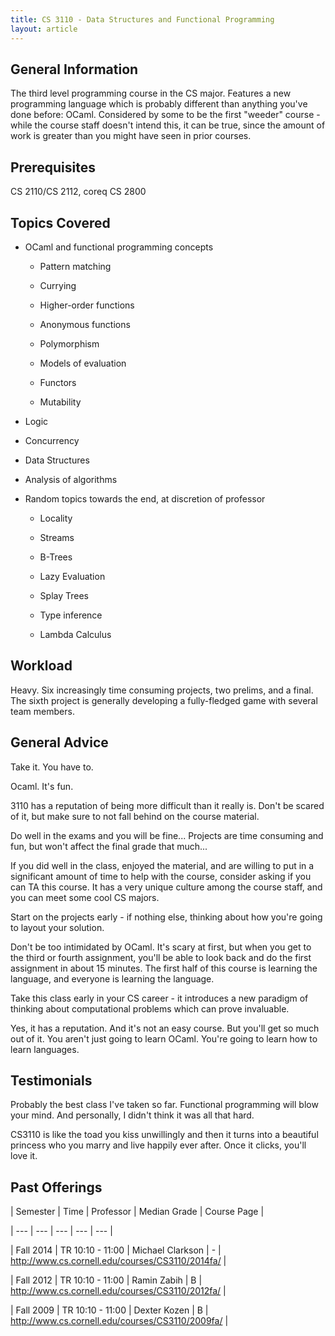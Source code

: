 ```yaml
---
title: CS 3110 - Data Structures and Functional Programming
layout: article
---
```




## General Information

The third level programming course in the CS major. Features a new programming language which is probably different than anything you've done before: OCaml. Considered by some to be the first "weeder" course - while the course staff doesn't intend this, it can be true, since the amount of work is greater than you might have seen in prior courses.



## Prerequisites

CS 2110/CS 2112, coreq CS 2800



## Topics Covered

 - OCaml and functional programming concepts

    - Pattern matching

    - Currying

    - Higher-order functions

    - Anonymous functions

    - Polymorphism

    - Models of evaluation

    - Functors

    - Mutability

 - Logic

 - Concurrency

 - Data Structures

 - Analysis of algorithms

 - Random topics towards the end, at discretion of professor

    - Locality

    - Streams

    - B-Trees

    - Lazy Evaluation

    - Splay Trees

    - Type inference

    - Lambda Calculus



## Workload

Heavy. Six increasingly time consuming projects, two prelims, and a final. The sixth project is generally developing a fully-fledged game with several team members.



## General Advice

Take it. You have to.



Ocaml. It's fun.



3110 has a reputation of being more difficult than it really is. Don't be scared of it, but make sure to not fall behind on the course material.



Do well in the exams and you will be fine... Projects are time consuming and fun, but won't affect the final grade that much...



If you did well in the class, enjoyed the material, and are willing to put in a significant amount of time to help with the course, consider asking if you can TA this course. It has a very unique culture among the course staff, and you can meet some cool CS majors.



Start on the projects early - if nothing else, thinking about how you're going to layout your solution.



Don't be too intimidated by OCaml. It's scary at first, but when you get to the third or fourth assignment, you'll be able to look back and do the first assignment in about 15 minutes. The first half of this course is learning the language, and everyone is learning the language.



Take this class early in your CS career - it introduces a new paradigm of thinking about computational problems which can prove invaluable.



Yes, it has a reputation.  And it's not an easy course.  But you'll get so much out of it.  You aren't just going to learn OCaml.  You're going to learn how to learn languages.  



## Testimonials

Probably the best class I've taken so far. Functional programming will blow your mind. And personally, I didn't think it was all that hard.



CS3110 is like the toad you kiss unwillingly and then it turns into a beautiful princess who you marry and live happily ever after. Once it clicks, you'll love it.



## Past Offerings

| Semester | Time | Professor | Median Grade | Course Page |

| --- | --- | --- | --- | --- |

| Fall 2014 | TR 10:10 - 11:00 | Michael Clarkson | - | http://www.cs.cornell.edu/courses/CS3110/2014fa/ |

| Fall 2012 | TR 10:10 - 11:00 | Ramin Zabih | B | http://www.cs.cornell.edu/courses/CS3110/2012fa/ |

| Fall 2009 | TR 10:10 - 11:00 | Dexter Kozen | B | http://www.cs.cornell.edu/courses/CS3110/2009fa/ |
